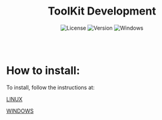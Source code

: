 <div id="title" align="center">
  <h1>ToolKit Development</h1>
</div>

<div id="badges" align="center">
  
  ![License](https://img.shields.io/github/license/NoxusJr/ToolKit-Development.svg)
  ![Version](https://img.shields.io/badge/version-1.0.0-53918E.svg)
  ![Windows](https://img.shields.io/badge/made%20for-linux_/_windows-AD6845.svg)

</div>

<br>
<br>

# How to install:

To install, follow the instructions at:

[LINUX](./installer/LINUX.md)

[WINDOWS](./installer/WINDOWS.MD)